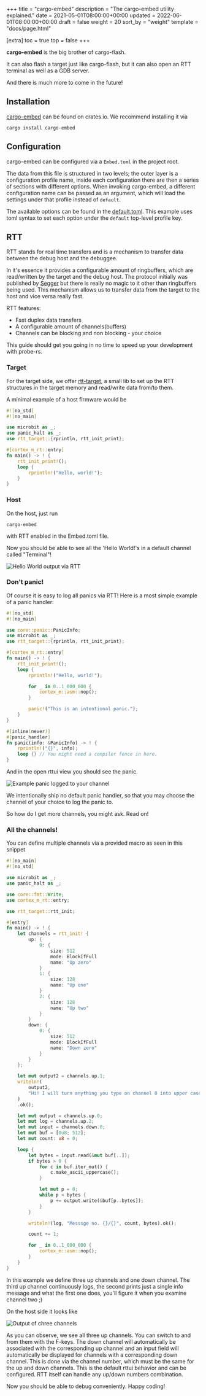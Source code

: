 +++
title = "cargo-embed"
description = "The cargo-embed utility explained."
date = 2021-05-01T08:00:00+00:00
updated = 2022-06-01T08:00:00+00:00
draft = false
weight = 20
sort_by = "weight"
template = "docs/page.html"

[extra]
toc = true
top = false
+++

**cargo-embed** is the big brother of cargo-flash.

It can also flash a target just like cargo-flash, but it can also open an RTT terminal as well as a GDB server.

And there is much more to come in the future!

## Installation

[cargo-embed](https://crates.io/crates/cargo-embed) can be found on crates.io.
We recommend installing it via

    cargo install cargo-embed

## Configuration

cargo-embed can be configured via a `Embed.toml` in the project root.

The data from this file is structured in two levels; the outer layer is a configuration profile name, inside each configuration there are then a series of sections with different options. When invoking cargo-embed, a different configuration name can be passed as an argument, which will load the settings under that profile instead of `default`.

The available options can be found in the [default.toml](https://github.com/probe-rs/cargo-embed/blob/master/src/config/default.toml). This example uses toml syntax to set each option under the `default` top-level profile key.

## RTT

RTT stands for real time transfers and is a mechanism to transfer data between the debug host and the debuggee.

In it's essence it provides a configurable amount of ringbuffers, which are read/written by the target and the debug
host.
The protocol initially was published by [Segger](https://www.segger.com/products/debug-probes/j-link/technology/about-real-time-transfer/) but there is really no magic to it other than ringbuffers being used.
This mechanism allows us to transfer data from the target to the host and vice versa really fast.

RTT features:
* Fast duplex data transfers
* A configurable amount of channels(buffers)
* Channels can be blocking and non blocking - your choice

This guide should get you going in no time to speed up your development with probe-rs.

### Target

For the target side, we offer [rtt-target](https://crates.io/crates/rtt-target), a small lib
to set up the RTT structures in the target memory and read/write data from/to them.

A minimal example of a host firmware would be

```rs
#![no_std]
#![no_main]

use microbit as _;
use panic_halt as _;
use rtt_target::{rprintln, rtt_init_print};

#[cortex_m_rt::entry]
fn main() -> ! {
    rtt_init_print!();
    loop {
        rprintln!("Hello, world!");
    }
}
```

### Host

On the host, just run

    cargo-embed

with RTT enabled in the Embed.toml file.

Now you should be able to see all the 'Hello World!'s in a default channel called "Terminal"!

![Hello World output via RTT](/img/cargo-embed-simple.png)

### Don't panic!

Of course it is easy to log all panics via RTT! Here is a most simple example of a panic handler:

```rs
#![no_std]
#![no_main]

use core::panic::PanicInfo;
use microbit as _;
use rtt_target::{rprintln, rtt_init_print};

#[cortex_m_rt::entry]
fn main() -> ! {
    rtt_init_print!();
    loop {
        rprintln!("Hello, world!");

        for _ in 0..1_000_000 {
            cortex_m::asm::nop();
        }

        panic!("This is an intentional panic.");
    }
}

#[inline(never)]
#[panic_handler]
fn panic(info: &PanicInfo) -> ! {
    rprintln!("{}", info);
    loop {} // You might need a compiler fence in here.
}
```

And in the open rttui view you should see the panic.

![Example panic logged to your channel](/img/cargo-embed-panic.png)

We intentionally ship no default panic handler, so that you may choose the channel of your choice to log the panic
to.

So how do I get more channels, you might ask. Read on!

### All the channels!

You can define multiple channels via a provided macro as seen in this snippet

```rs
#![no_main]
#![no_std]

use microbit as _;
use panic_halt as _;

use core::fmt::Write;
use cortex_m_rt::entry;

use rtt_target::rtt_init;

#[entry]
fn main() -> ! {
    let channels = rtt_init! {
        up: {
            0: {
                size: 512
                mode: BlockIfFull
                name: "Up zero"
            }
            1: {
                size: 128
                name: "Up one"
            }
            2: {
                size: 128
                name: "Up two"
            }
        }
        down: {
            0: {
                size: 512
                mode: BlockIfFull
                name: "Down zero"
            }
        }
    };

    let mut output2 = channels.up.1;
    writeln!(
        output2,
        "Hi! I will turn anything you type on channel 0 into upper case."
    )
    .ok();

    let mut output = channels.up.0;
    let mut log = channels.up.2;
    let mut input = channels.down.0;
    let mut buf = [0u8; 512];
    let mut count: u8 = 0;

    loop {
        let bytes = input.read(&mut buf[..]);
        if bytes > 0 {
            for c in buf.iter_mut() {
                c.make_ascii_uppercase();
            }

            let mut p = 0;
            while p < bytes {
                p += output.write(&buf[p..bytes]);
            }
        }

        writeln!(log, "Messsge no. {}/{}", count, bytes).ok();

        count += 1;

        for _ in 0..1_000_000 {
            cortex_m::asm::nop();
        }
    }
}
```

In this example we define three up channels and one down channel.
The third up channel continuously logs, the second prints just a single info message and what the first one does, you'll
figure it when you examine channel two ;)

On the host side it looks like

![Output of chree channels](/img/cargo-embed.png)

As you can observe, we see all three up channels. You can switch to and from them with the F-keys.
The down channel will automatically be associated with the corresponding up channel and an input field will
automatically be displayed for channels with a corresponding down channel. This is done via the channel number, which
must be the same for the up and down channels. This is the default rttui behavior and can be configured. RTT itself can handle any up/down
numbers combination.

Now you should be able to debug conveniently. Happy coding!
